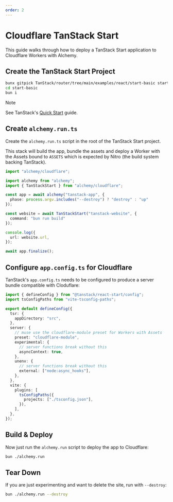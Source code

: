 ```yaml
---
order: 2
---
```


# Cloudflare TanStack Start

This guide walks through how to deploy a TanStack Start application to Cloudflare Workers with Alchemy.

## Create the TanStack Start Project

```sh
bunx gitpick TanStack/router/tree/main/examples/react/start-basic start-basic
cd start-basic
bun i
```

> [!NOTE]
> See TanStack's [Quick Start](https://tanstack.com/start/latest/docs/framework/react/quick-start) guide.

## Create `alchemy.run.ts`

Create the `alchemy.run.ts` script in the root of the TanStack Start project.

This stack will build the app, bundle the assets and deploy a Worker with the Assets bound to `ASSETS` which is expected by Nitro (the build system backing TanStack).

```ts
import "alchemy/cloudflare";

import alchemy from "alchemy";
import { TanStackStart } from "alchemy/cloudflare";

const app = await alchemy("tanstack-app", {
  phase: process.argv.includes("--destroy") ? "destroy" : "up"
});

const website = await TanStackStart("tanstack-website", {
  command: "bun run build"
});

console.log({
  url: website.url,
});

await app.finalize();
```

## Configure `app.config.ts` for Cloudflare

TanStack's `app.config.ts` needs to be configured to produce a server bundle compatible with Cloduflare:

```ts
import { defineConfig } from "@tanstack/react-start/config";
import tsConfigPaths from "vite-tsconfig-paths";

export default defineConfig({
  tsr: {
    appDirectory: "src",
  },
  server: {
    // muse use the cloudflare-module preset for Workers with Assets
    preset: "cloudflare-module",
    experimental: {
      // server functions break without this
      asyncContext: true,
    },
    unenv: {
      // server functions break without this
      external: ["node:async_hooks"],
    },
  },
  vite: {
    plugins: [
      tsConfigPaths({
        projects: ["./tsconfig.json"],
      }),
    ],
  },
});
```

## Build & Deploy

Now just run the `alchemy.run` script to deploy the app to Cloudflare:

```sh
bun ./alchemy.run
```

## Tear Down

If you are just experimenting and want to delete the site, run with `--destroy`:

```sh
bun ./alchemy.run --destroy
```
